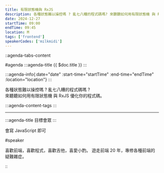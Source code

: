 ```yaml
---
title: 有限狀態機與 RxJS
description: 各種狀態難以操控嗎 ? 亂七八糟的程式碼嗎? 來聽聽如何用有限狀態機 與 RxJS 優化你的程式碼。
date: 2024-12-27
startTime: 09:00
endTime: 09:45
location: M
tags: ['frontend']
speakerCodes: ['milkmidi']
---
```


::agenda-tabs-content
<!--議程資訊-->
#agenda
:::agenda-title
{{ $doc.title }}
:::

:::agenda-info{:date="date" :start-time="startTime" :end-time="endTime" :location="location"}
:::

<!--議程資訊(內容)-->
各種狀態難以操控嗎 ? 亂七八糟的程式碼嗎 ?<br>
來聽聽如何用有限狀態機 與 RxJS 優化你的程式碼。

:::agenda-content-tags
:::

---

:::agenda-title
目標會眾
:::

<!--目標會眾(內容)-->
會寫 JavaScript 即可

<!--講者介紹-->
#speaker
<!--講者介紹(內容)-->
喜歡前端，喜歡程式，喜歡吉他，喜愛小酌。
遊走前端 20 年，專修各種前端的疑難雜症。

::
